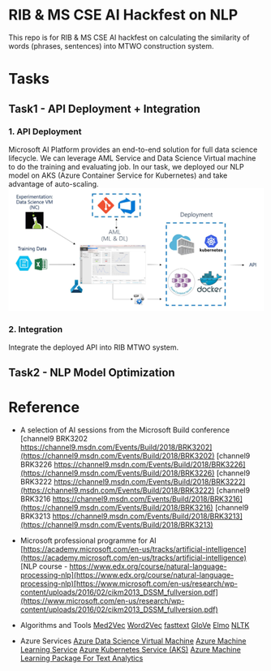 # RIB & MS CSE AI Hackfest on NLP

This repo is for RIB & MS CSE AI hackfest on calculating the similarity of words (phrases, sentences) into MTWO construction system.
# Tasks
## Task1 - API Deployment + Integration
### 1. API Deployment
Microsoft AI Platform provides an end-to-end solution for full data science lifecycle. We can leverage AML Service and Data Science Virtual machine to do the training and evaluating job. In our task, we deployed our NLP model on AKS (Azure Container Service for Kubernetes) and take advantage of auto-scaling.
![Microsoft AI Architecture](./img/Microsoft_AI_Architecture.JPG)

### 2. Integration
Integrate the deployed API into RIB MTWO system.

## Task2 - NLP Model Optimization

# Reference
* A selection of AI sessions from the Microsoft Build conference
[channel9 BRK3202 https://channel9.msdn.com/Events/Build/2018/BRK3202](https://channel9.msdn.com/Events/Build/2018/BRK3202)
[channel9 BRK3226 https://channel9.msdn.com/Events/Build/2018/BRK3226](https://channel9.msdn.com/Events/Build/2018/BRK3226)
[channel9 BRK3222 https://channel9.msdn.com/Events/Build/2018/BRK3222](https://channel9.msdn.com/Events/Build/2018/BRK3222)
[channel9 BRK3216 https://channel9.msdn.com/Events/Build/2018/BRK3216](https://channel9.msdn.com/Events/Build/2018/BRK3216)
[channel9 BRK3213 https://channel9.msdn.com/Events/Build/2018/BRK3213](https://channel9.msdn.com/Events/Build/2018/BRK3213)

* Microsoft professional programme for AI
[https://academy.microsoft.com/en-us/tracks/artificial-intelligence](https://academy.microsoft.com/en-us/tracks/artificial-intelligence)
[NLP course - https://www.edx.org/course/natural-language-processing-nlp](https://www.edx.org/course/natural-language-processing-nlp)[https://www.microsoft.com/en-us/research/wp-content/uploads/2016/02/cikm2013_DSSM_fullversion.pdf](https://www.microsoft.com/en-us/research/wp-content/uploads/2016/02/cikm2013_DSSM_fullversion.pdf)

* Algorithms and Tools
[Med2Vec](https://github.com/mp2893/med2vec)
[Word2Vec](https://code.google.com/p/word2vec/)
[fasttext](https://github.com/facebookresearch/fastText)
[GloVe](https://nlp.stanford.edu/projects/glove/)
[Elmo](http://allennlp.org/elmo)
[NLTK](https://github.com/nltk/nltk)

* Azure Services
[Azure Data Science Virtual Machine](https://azure.microsoft.com/en-us/services/virtual-machines/data-science-virtual-machines/)
[Azure Machine Learning Service](https://azure.microsoft.com/en-us/services/machine-learning-services/)
[Azure Kubernetes Service (AKS)](https://azure.microsoft.com/en-us/services/container-service/)
[Azure Machine Learning Package For Text Analytics](https://aka.ms/amlp4ta)